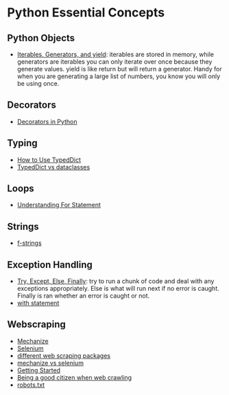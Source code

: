 # Python Essential Concepts

## Python Objects

- [Iterables, Generators, and yield](https://stackoverflow.com/questions/231767/what-does-the-yield-keyword-do): iterables are stored in memory, while generators are iterables you can only iterate over once because they generate values. yield is like return but will return a generator. Handy for when you are generating a large list of numbers, you know you will only be using once.

## Decorators

- [Decorators in Python](https://www.geeksforgeeks.org/decorators-in-python/)

## Typing

- [How to Use TypedDict](https://adamj.eu/tech/2021/05/10/python-type-hints-how-to-use-typeddict/)
- [TypedDict vs dataclasses](https://dev.to/meeshkan/typeddict-vs-dataclasses-in-python-epic-typing-battle-onb)

## Loops

- [Understanding For Statement](https://web.archive.org/web/20201109034340/http://effbot.org/zone/python-for-statement.htm)

## Strings

- [f-strings](https://stackabuse.com/string-formatting-with-python-3s-f-strings/)

## Exception Handling

- [Try, Except, Else, Finally](https://note.nkmk.me/en/python-try-except-else-finally/): try to run a chunk of code and deal with any exceptions appropriately. Else is what will run next if no error is caught. Finally is ran whether an error is caught or not.
- [with statement](https://www.geeksforgeeks.org/with-statement-in-python/)

## Webscraping

- [Mechanize](https://mechanize.readthedocs.io/en/latest/)
- [Selenium](https://www.selenium.dev/documentation/)
- [different web scraping packages](https://www.reddit.com/r/learnpython/comments/35um2a/which_web_scraping_package_to_use_and_what_are/)
- [mechanize vs selenium](https://www.reddit.com/r/learnpython/comments/3658w5/when_to_use_requestsmechanizeselenium/)
- [Getting Started](http://automatetheboringstuff.com/2e/chapter12/)
- [Being a good citizen when web crawling](https://softwareengineering.stackexchange.com/questions/91760/how-to-be-a-good-citizen-when-crawling-web-sites)
- [robots.txt](https://www.robotstxt.org/robotstxt.html)
